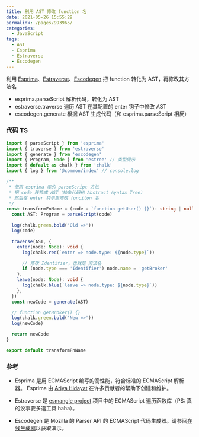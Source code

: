 ```yaml
---
title: 利用 AST 修改 function 名
date: 2021-05-26 15:55:29
permalink: /pages/993965/
categories:
  - JavaScript
tags:
  - AST
  - Esprima
  - Estraverse
  - Escodegen
---
```


利用 [Esprima](https://www.npmjs.com/package/esprima)、[Estraverse](https://www.npmjs.com/package/estraverse)、[Escodegen](https://www.npmjs.com/package/escodegen) 把 <span class="span-shadow">function</span> 转化为 <span class="span-shadow">AST</span>，再修改其方法名

<!-- more -->

- <span class="span-shadow">esprima.parseScript</span> 解析代码，转化为 <span class="span-shadow">AST</span>
- <span class="span-shadow">estraverse.traverse</span> 遍历 <span class="span-shadow">AST</span> 在其配置的 <span class="span-shadow">enter</span> 钩子中修改 <span class="span-shadow">AST</span>
- <span class="span-shadow">escodegen.generate</span> 根据 <span class="span-shadow">AST</span> 生成代码（和 <span class="span-shadow">esprima.parseScript</span> 相反）

### 代码 TS

```TypeScript
import { parseScript } from 'esprima'
import { traverse } from 'estraverse'
import { generate } from 'escodegen'
import { Program, Node } from 'estree' // 类型提示
import { default as chalk } from 'chalk'
import { log } from '@common/index' // console.log

/**
 * 使用 esprima 库的 parseScript 方法
 * 把 code 转换成 AST（抽象代码树 Abstract Ayntax Tree）
 * 然后在 enter 钩子里修改 funciton 名
 */
const transformFnName = (code = `function getUser() {}`): string | null | undefined => {
  const AST: Program = parseScript(code)

  log(chalk.green.bold('Old =>'))
  log(code)

  traverse(AST, {
    enter(node: Node): void {
      log(chalk.red(`enter => node.type: ${node.type}`))

      // 修改 Identifier，也就是 方法名
      if (node.type === 'Identifier') node.name = 'getBroker'
    },
    leave(node: Node): void {
      log(chalk.blue(`leave => node.type: ${node.type}`))
    },
  })
  const newCode = generate(AST)

  // function getBroker() {}
  log(chalk.green.bold('New =>'))
  log(newCode)

  return newCode
}

export default transformFnName
```

### 参考

- <span class="span-shadow">Esprima</span> 是用 <span class="span-shadow">ECMAScript</span> 编写的高性能，符合标准的 <span class="span-shadow">ECMAScript</span> 解析器。 <span class="span-shadow">Esprima</span> 由 [Ariya Hidayat](https://www.npmjs.com/~ariya) 在许多贡献者的帮助下创建和维护。

- <span class="span-shadow">Estraverse</span> 是 [esmangle project](https://github.com/estools/esmangle) 项目中的 <span class="span-shadow">ECMAScript</span> 遍历函数库（PS: 真的没事要多造工具 haha）。

- <span class="span-shadow">Escodegen</span> 是 <span class="span-shadow">Mozilla</span> 的 Parser API 的 <span class="span-shadow">ECMAScript</span> 代码生成器。请参阅[在线生成器](https://estools.github.io/escodegen/demo/index.html)以获取演示。
